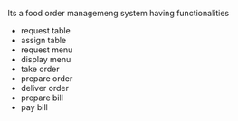Its a food order managemeng system having functionalities
- request table
- assign table
- request menu
- display menu
- take order
- prepare order
- deliver order
- prepare bill
- pay bill
